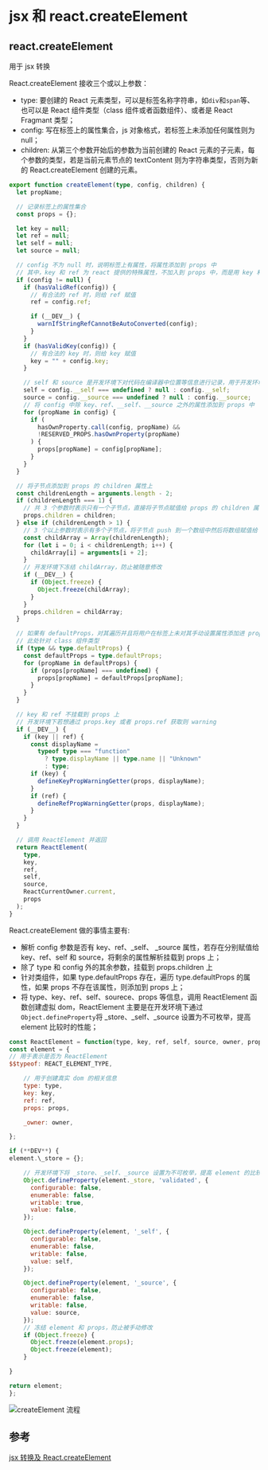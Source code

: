 # jsx 和 react.createElement

## react.createElement

用于 jsx 转换

React.createElement 接收三个或以上参数：

- type: 要创建的 React 元素类型，可以是标签名称字符串，如`div`和`span`等、也可以是 React 组件类型（class 组件或者函数组件）、或者是 React Fragmant 类型；
- config: 写在标签上的属性集合，js 对象格式，若标签上未添加任何属性则为 null；
- children: 从第三个参数开始后的参数为当前创建的 React 元素的子元素，每个参数的类型，若是当前元素节点的 textContent 则为字符串类型，否则为新的 React.createElement 创建的元素。

```ts
export function createElement(type, config, children) {
  let propName;

  // 记录标签上的属性集合
  const props = {};

  let key = null;
  let ref = null;
  let self = null;
  let source = null;

  // config 不为 null 时，说明标签上有属性，将属性添加到 props 中
  // 其中，key 和 ref 为 react 提供的特殊属性，不加入到 props 中，而是用 key 和 ref 单独记录
  if (config != null) {
    if (hasValidRef(config)) {
      // 有合法的 ref 时，则给 ref 赋值
      ref = config.ref;

      if (__DEV__) {
        warnIfStringRefCannotBeAutoConverted(config);
      }
    }
    if (hasValidKey(config)) {
      // 有合法的 key 时，则给 key 赋值
      key = "" + config.key;
    }

    // self 和 source 是开发环境下对代码在编译器中位置等信息进行记录，用于开发环境下调试
    self = config.__self === undefined ? null : config.__self;
    source = config.__source === undefined ? null : config.__source;
    // 将 config 中除 key、ref、__self、__source 之外的属性添加到 props 中
    for (propName in config) {
      if (
        hasOwnProperty.call(config, propName) &&
        !RESERVED_PROPS.hasOwnProperty(propName)
      ) {
        props[propName] = config[propName];
      }
    }
  }

  // 将子节点添加到 props 的 children 属性上
  const childrenLength = arguments.length - 2;
  if (childrenLength === 1) {
    // 共 3 个参数时表示只有一个子节点，直接将子节点赋值给 props 的 children 属性
    props.children = children;
  } else if (childrenLength > 1) {
    // 3 个以上参数时表示有多个子节点，将子节点 push 到一个数组中然后将数组赋值给 props 的 children
    const childArray = Array(childrenLength);
    for (let i = 0; i < childrenLength; i++) {
      childArray[i] = arguments[i + 2];
    }
    // 开发环境下冻结 childArray，防止被随意修改
    if (__DEV__) {
      if (Object.freeze) {
        Object.freeze(childArray);
      }
    }
    props.children = childArray;
  }

  // 如果有 defaultProps，对其遍历并且将用户在标签上未对其手动设置属性添加进 props 中
  // 此处针对 class 组件类型
  if (type && type.defaultProps) {
    const defaultProps = type.defaultProps;
    for (propName in defaultProps) {
      if (props[propName] === undefined) {
        props[propName] = defaultProps[propName];
      }
    }
  }

  // key 和 ref 不挂载到 props 上
  // 开发环境下若想通过 props.key 或者 props.ref 获取则 warning
  if (__DEV__) {
    if (key || ref) {
      const displayName =
        typeof type === "function"
          ? type.displayName || type.name || "Unknown"
          : type;
      if (key) {
        defineKeyPropWarningGetter(props, displayName);
      }
      if (ref) {
        defineRefPropWarningGetter(props, displayName);
      }
    }
  }

  // 调用 ReactElement 并返回
  return ReactElement(
    type,
    key,
    ref,
    self,
    source,
    ReactCurrentOwner.current,
    props
  );
}
```

React.createElement 做的事情主要有:

- 解析 config 参数是否有 key、ref、\_self、 \_source 属性，若存在分别赋值给 key、ref、self 和 source，将剩余的属性解析挂载到 props 上；
- 除了 type 和 config 外的其余参数，挂载到 props.children 上
- 针对类组件，如果 type.defaultProps 存在，遍历 type.defaultProps 的属性，如果 props 不存在该属性，则添加到 props 上；
- 将 type、key、ref、self、sourece、props 等信息，调用 ReactElement 函数创建虚拟 dom，ReactElement 主要是在开发环境下通过`Object.defineProperty`将 \_store、\_self、\_source 设置为不可枚举，提高 element 比较时的性能；

```js
const ReactElement = function(type, key, ref, self, source, owner, props) {
const element = {
// 用于表示是否为 ReactElement
$$typeof: REACT_ELEMENT_TYPE,

    // 用于创建真实 dom 的相关信息
    type: type,
    key: key,
    ref: ref,
    props: props,

    _owner: owner,

};

if (**DEV**) {
element.\_store = {};

    // 开发环境下将 _store、_self、_source 设置为不可枚举，提高 element 的比较性能
    Object.defineProperty(element._store, 'validated', {
      configurable: false,
      enumerable: false,
      writable: true,
      value: false,
    });

    Object.defineProperty(element, '_self', {
      configurable: false,
      enumerable: false,
      writable: false,
      value: self,
    });

    Object.defineProperty(element, '_source', {
      configurable: false,
      enumerable: false,
      writable: false,
      value: source,
    });
    // 冻结 element 和 props，防止被手动修改
    if (Object.freeze) {
      Object.freeze(element.props);
      Object.freeze(element);
    }

}

return element;
};
```

![createElement 流程](https://p1-juejin.byteimg.com/tos-cn-i-k3u1fbpfcp/d5195bfc57b2438a9e34eee55573b48e~tplv-k3u1fbpfcp-zoom-in-crop-mark:1304:0:0:0.awebp?)

## 参考

[jsx 转换及 React.createElement](https://juejin.cn/post/7015855371847729166)
